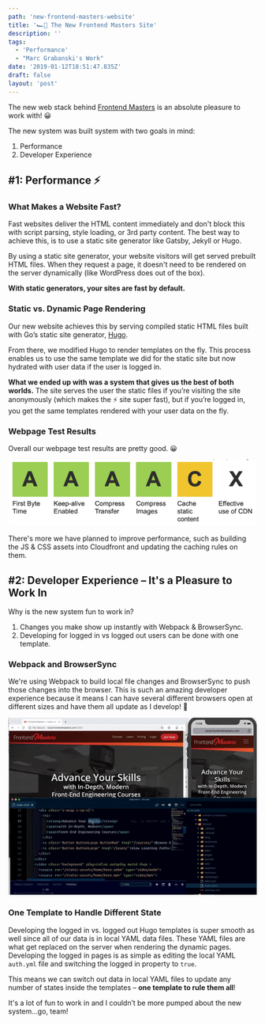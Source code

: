 ```yaml
---
path: 'new-frontend-masters-website'
title: '🏎💨 The New Frontend Masters Site'
description: ''
tags:
  - 'Performance'
  - "Marc Grabanski's Work"
date: '2019-01-12T18:51:47.835Z'
draft: false
layout: 'post'
---
```


The new web stack behind [Frontend Masters](https://frontendmasters.com) is an absolute pleasure to work with! 😀

The new system was built system with two goals in mind:

1. Performance
2. Developer Experience

## #1: Performance ⚡️

### What Makes a Website Fast?

Fast websites deliver the HTML content immediately and don't block this with script parsing, style loading, or 3rd party content. The best way to achieve this, is to use a static site generator like Gatsby, Jekyll or Hugo.

By using a static site generator, your website visitors will get served prebuilt HTML files. When they request a page, it doesn't need to be rendered on the server dynamically (like WordPress does out of the box).

**With static generators, your sites are fast by default.**

### Static vs. Dynamic Page Rendering

Our new website achieves this by serving compiled static HTML files built with Go’s static site generator, [Hugo](https://gohugo.io).

From there, we modified Hugo to render templates on the fly. This process enables us to use the same template we did for the static site but now hydrated with user data if the user is logged in.

**What we ended up with was a system that gives us the best of both worlds.** The site serves the user the static files if you’re visiting the site anonymously (which makes the ⚡️ site super fast), but if you’re logged in, you get the same templates rendered with your user data on the fly.

### Webpage Test Results

Overall our webpage test results are pretty good. 😀

[![Frontend Masters Webpage Test Results](./webpagetest.png)](https://www.webpagetest.org/result/190113_FJ_e857116f0f290c296371c24dbbc3b9f2/)

There's more we have planned to improve performance, such as building the JS & CSS assets into Cloudfront and updating the caching rules on them.

## #2: Developer Experience – It's a Pleasure to Work In

Why is the new system fun to work in?

1. Changes you make show up instantly with Webpack & BrowserSync.
1. Developing for logged in vs logged out users can be done with one template.

### Webpack and BrowserSync

We're using Webpack to build local file changes and BrowserSync to push those changes into the browser. This is such an amazing developer experience because it means I can have several different browsers open at different sizes and have them all update as I develop! 🤩

![Modern Development Experience](dev-experience.gif)

### One Template to Handle Different State

Developing the logged in vs. logged out Hugo templates is super smooth as well since all of our data is in local YAML data files. These YAML files are what get replaced on the server when rendering the dynamic pages. Developing the logged in pages is as simple as editing the local YAML `auth.yml` file and switching the logged in property to `true`.

This means we can switch out data in local YAML files to update any number of states inside the templates – **one template to rule them all**!

It's a lot of fun to work in and I couldn’t be more pumped about the new system…go, team!

